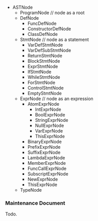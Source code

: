 - ASTNode
  - ProgramNode		// node as a root
  - DefNode
    - FuncDefNode
    - ConstructorDefNode
    - ClassDefNode
  - StmtNode		// node as a statement
    - VarDefStmtNode
    - VarDefSubStmtNode
    - ReturnStmtNode
    - BlockStmtNode
    - ExprStmtNode
    - IfStmtNode
    - WhileStmtNode
    - ForStmtNode
    - ControlStmtNode
    - EmptyStmtNode
  - ExprNode		// node as an expression
    - AtomExprNode
      - IntExprNode
      - BoolExprNode
      - StringExprNode
      - NullExprNode
      - VarExprNode
      - ThisExprNode
    - BinaryExprNode
    - PrefixExprNode
    - SuffixExprNode
    - LambdaExprNode
    - MemberExprNode
    - FuncCallExprNode
    - SubscriptExprNode
    - NewExprNode
    - ThisExprNode
  - TypeNode



### Maintenance Document
Todo.